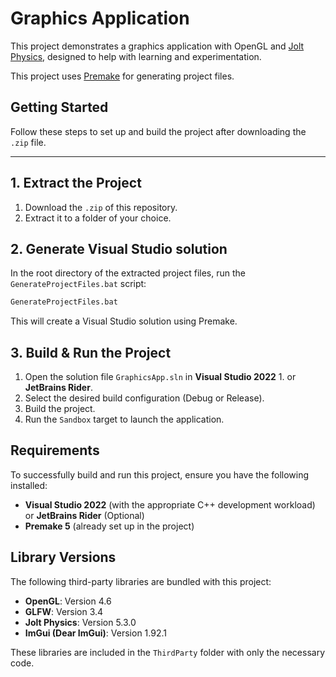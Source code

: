 # Graphics Application

This project demonstrates a graphics application with OpenGL and [Jolt Physics](https://github.com/jrouwe/JoltPhysics), designed to help with learning and experimentation.

This project uses [Premake](https://premake.github.io/) for generating project files.

## Getting Started

Follow these steps to set up and build the project after downloading the `.zip` file.

---

## 1. Extract the Project

1. Download the `.zip` of this repository.
2. Extract it to a folder of your choice.

## 2. Generate Visual Studio solution

In the root directory of the extracted project files, run the `GenerateProjectFiles.bat` script:

```bash
GenerateProjectFiles.bat
```
This will create a Visual Studio solution using Premake.

## 3. Build & Run the Project

1. Open the solution file `GraphicsApp.sln` in **Visual Studio 2022** 1. or **JetBrains Rider**.
2. Select the desired build configuration (Debug or Release).
3. Build the project.
4. Run the `Sandbox` target to launch the application.

## Requirements

To successfully build and run this project, ensure you have the following installed:
- **Visual Studio 2022** (with the appropriate C++ development workload) or **JetBrains Rider** (Optional)
- **Premake 5** (already set up in the project)

## Library Versions
The following third-party libraries are bundled with this project:
- **OpenGL**: Version 4.6
- **GLFW**: Version 3.4
- **Jolt Physics**: Version 5.3.0
- **ImGui (Dear ImGui)**: Version 1.92.1

These libraries are included in the `ThirdParty` folder with only the necessary code.